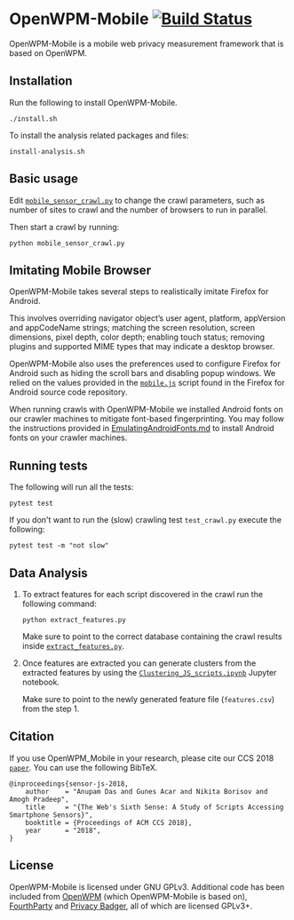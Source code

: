 OpenWPM-Mobile [![Build Status](https://travis-ci.org/sensor-js/OpenWPM_mobile.svg?branch=master)](https://travis-ci.org/sensor-js/OpenWPM_mobile)
=======

OpenWPM-Mobile is a mobile web privacy measurement framework that is based on
OpenWPM.

## Installation

Run the following to install OpenWPM-Mobile.

```./install.sh```

To install the analysis related packages and files:

```install-analysis.sh```


## Basic usage

Edit [`mobile_sensor_crawl.py`](https://github.com/sensor-js/OpenWPM_mobile/blob/mobile_sensors/mobile_sensor_crawl.py) to change the crawl parameters, such as number of sites to crawl and the number of browsers to run in parallel.

Then start a crawl by running:

```python mobile_sensor_crawl.py```


## Imitating Mobile Browser
OpenWPM-Mobile takes several steps to realistically imitate Firefox for Android.

This involves overriding navigator object’s user agent, platform,
appVersion and appCodeName strings; matching the screen resolution,
screen dimensions, pixel depth, color depth; enabling touch
status; removing plugins and supported MIME types that may indicate a desktop browser.

OpenWPM-Mobile also uses the preferences used to configure Firefox
for Android such as hiding the scroll bars and disabling popup windows.
We relied on the values provided in the [`mobile.js`](https://dxr.mozilla.org/mozilla-esr45/source/mobile/android/app/mobile.js) script found in the Firefox for Android source code repository.

When running crawls with OpenWPM-Mobile we installed 
Android fonts on our crawler machines to mitigate font-based
fingerprinting. You may follow the instructions provided in
[EmulatingAndroidFonts.md](https://github.com/sensor-js/OpenWPM_mobile/blob/mobile_sensors/EmulatingAndroidFonts.md)
to install Android fonts on your crawler machines.

## Running tests

The following will run all the tests:

```pytest test```

If you don't want to run the (slow) crawling test `test_crawl.py` execute the following:

```pytest test -m "not slow"```

## Data Analysis

1. To extract features for each script discovered in the crawl run the following command:

    ```python extract_features.py```

    Make sure to point to the correct database containing the crawl results inside [`extract_features.py`](https://github.com/sensor-js/OpenWPM_mobile/blob/mobile_sensors/feature_extraction/extract_features.py#L813).

2. Once features are extracted you can generate clusters from the extracted features by using the [`Clustering_JS_scripts.ipynb`](https://github.com/sensor-js/OpenWPM_mobile/blob/mobile_sensors/cluster_scripts/Clustering_JS_scripts.ipynb) Jupyter notebook.

    Make sure to point to the newly generated feature file (```features.csv```) from the step 1.
    
## Citation
If you use OpenWPM_Mobile in your research, please cite our CCS 2018 [`paper`](). You can use the following BibTeX.

```
@inproceedings{sensor-js-2018,
    author    = "Anupam Das and Gunes Acar and Nikita Borisov and Amogh Pradeep",
    title     = "{The Web's Sixth Sense: A Study of Scripts Accessing Smartphone Sensors}",
    booktitle = {Proceedings of ACM CCS 2018},
    year      = "2018",
}
```

## License

OpenWPM-Mobile is licensed under GNU GPLv3. Additional code has been included from
[OpenWPM](https://github.com/citp/OpenWPM) (which OpenWPM-Mobile is based on),
[FourthParty](https://github.com/fourthparty/fourthparty) and
[Privacy Badger](https://github.com/EFForg/privacybadgerfirefox), all of which
are licensed GPLv3+.
    
